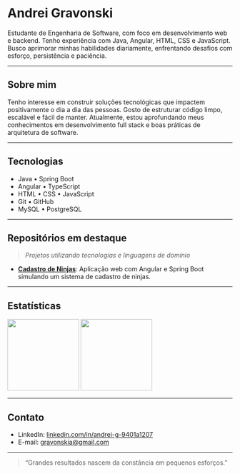 # Andrei Gravonski

Estudante de Engenharia de Software, com foco em desenvolvimento web e backend. Tenho experiência com Java, Angular, HTML, CSS e JavaScript. Busco aprimorar minhas habilidades diariamente, enfrentando desafios com esforço, persistência e paciência.

---

## Sobre mim

Tenho interesse em construir soluções tecnológicas que impactem positivamente o dia a dia das pessoas. Gosto de estruturar código limpo, escalável e fácil de manter. Atualmente, estou aprofundando meus conhecimentos em desenvolvimento full stack e boas práticas de arquitetura de software.

---

## Tecnologias

- Java • Spring Boot  
- Angular • TypeScript  
- HTML • CSS • JavaScript  
- Git • GitHub  
- MySQL • PostgreSQL

---

## Repositórios em destaque

> *Projetos utilizando tecnologias e linguagens de domínio*

- [**Cadastro de Ninjas**](https://github.com/gravonski/CadastroDeNinjas): Aplicação web com Angular e Spring Boot simulando um sistema de cadastro de ninjas.

---

## Estatísticas

<p align="left">
  <img height="160em" src="https://github-readme-stats.vercel.app/api?username=gravonski&show_icons=true&theme=dark&include_all_commits=true&count_private=true&title_color=FFD700&icon_color=FFD700&text_color=FFFFFF"/>
  <img height="160em" src="https://github-readme-stats.vercel.app/api/top-langs/?username=gravonski&layout=compact&langs_count=6&theme=dark&title_color=FFD700&text_color=FFFFFF"/>
</p>

---

## Contato

- LinkedIn: [linkedin.com/in/andrei-g-9401a1207](https://www.linkedin.com/in/andrei-g-9401a1207/)  
- E-mail: gravonskia@gmail.com

---

> “Grandes resultados nascem da constância em pequenos esforços.”
